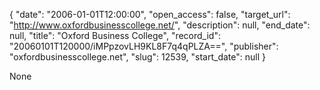 {
  "date": "2006-01-01T12:00:00", 
  "open_access": false, 
  "target_url": "http://www.oxfordbusinesscollege.net/", 
  "description": null, 
  "end_date": null, 
  "title": "Oxford Business College", 
  "record_id": "20060101T120000/iMPpzovLH9KL8F7q4qPLZA==", 
  "publisher": "oxfordbusinesscollege.net", 
  "slug": 12539, 
  "start_date": null
}

None